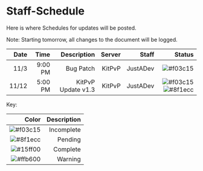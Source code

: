 # Staff-Schedule
Here is where Schedules for updates will be posted.

Note: Starting tomorrow, all changes to the document will be logged.


| Date | Time | Description | Server | Staff | Status |
| -----:| ------:| ---------------:| ---------:| ------:| -----:|
| 11/3 | 9:00 PM | Bug Patch | KitPvP | JustADev |![#f03c15](https://placehold.it/15/f03c15/000000?text=+) |
| 11/12 | 5:00 PM | KitPvP Update v1.3 | KitPvP | JustADev | ![#f03c15](https://placehold.it/15/f03c15/000000?text=+) ![#8f1ecc](https://placehold.it/15/8f1ecc/000000?text=+) |


Key:

| Color | Description |
| ----:| ------------:|
|![#f03c15](https://placehold.it/15/f03c15/000000?text=+) |Incomplete|
|![#8f1ecc](https://placehold.it/15/8f1ecc/000000?text=+) |Pending|  
|![#15ff00](https://placehold.it/15/15ff00/000000?text=+) |Complete|
|![#ffb600](https://placehold.it/15/ffb600/000000?text=+) |Warning|

